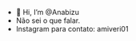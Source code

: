 - 👋 Hi, I’m @Anabizu
- Não sei o que falar.
- Instagram para contato: amiveri01

<!---
Anabizu/Anabizu is a ✨ special ✨ repository because its `README.md` (this file) appears on your GitHub profile.
You can click the Preview link to take a look at your changes.
--->
